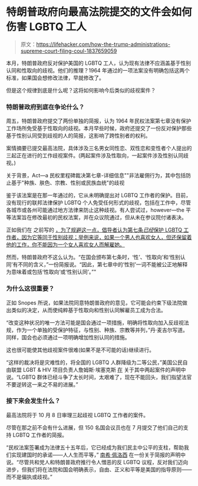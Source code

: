 # 特朗普政府向最高法院提交的文件会如何伤害 LGBTQ 工人

> 原文：<https://lifehacker.com/how-the-trump-administrations-supreme-court-filing-coul-1837659059>

本月，特朗普政府反对保护美国的 LGBTQ 工人，认为现有法律不应涵盖基于性别认同和性取向的歧视。他们的推理？1964 年通过的一项法案没有明确包括这两个标准，如果国会想修改法律，早就修改了。



但是这个规律到底是什么呢？这将如何影响今后类似的歧视案件？

### 特朗普政府到底在争论什么？

周五，特朗普政府提交了两份单独的简报，认为 1964 年民权法案第七章没有保护工作场所免受基于性取向的歧视。本月早些时候，政府还提交了一份反对保护那些基于性别认同受到歧视的人的简报，这影响了跨性别者的权利。

案情摘要已提交最高法院，具体涉及三名男女同性恋、双性恋和变性者个人提出的三起正在进行的工作歧视案件。(两起案件涉及性取向，一起案件涉及性别认同歧视。)

关于背景，Act⁠—a 民权里程碑裁决第七章-详细信息""非法雇佣行为，其中包括防止基于"种族、肤色、宗教、性别或民族血统"的歧视

鉴于该法案是在那一年通过的，它从未明确提出对 LGBTQ 工作者的保护。目前，没有现行的联邦法律保护 LGBTQ 个人免受任何形式的歧视，包括在工作中，尽管各城市或各州可能通过地方法律来防止这种歧视。有人尝试过，however⁠—the 平等法案旨在修改最初的民权法案，并在众议院通过，但从未在参议院付诸表决。

正如我们在 之前写的 [，为了规避这一点，倡导者认为第七条*已经*保护 LGBTQ 工作者，因为它等同于性别歧视；举例来说，如果一个男人也喜欢女人，但还保留着他的工作，你不能因为一个女人喜欢女人而解雇她。](https://lifehacker.com/how-the-new-supreme-court-discrimination-case-could-aff-1834278501)

然而，特朗普政府不这么认为。“在国会颁布第七条时，‘性’、‘性取向’和‘性别认同’有不同的含义，”一份简报说。“因此，第七章中的‘性别’一词不能被公正地解释为意味着或包括‘性取向’或‘性别认同’。”"

### 为什么这很重要？

正如 Snopes 所说，如果法院同意特朗普政府的意见，它可能会约束下级法院做出类似的决定，从而使纯粹基于性取向和性别认同解雇员工成为合法。

“改变这种状况的唯一方法可能是国会通过一项措施，明确将性取向加入反歧视法规，作为一个单独的受保护特征，与性别、种族、宗教等并列，”丹·麦吉尔写道。同样，国会也必须通过一项明确增加性别认同的措施。

这也很可能使其他歧视案件很难(如果不是不可能的话)继续进行。

“这样的裁决将是灾难性的，将全国的 LGBTQ 人群降级为二等公民，”美国公民自由联盟 LGBT & HIV 项目负责人詹姆斯·埃塞克斯 [在](https://www.aclu.org/press-releases/supreme-court-agrees-hear-lgbtq-workplace-discrimination-cases) 关于其中两起案件的声明中说。“LGBTQ 群体已经斗争了太长时间，太艰难了，现在不能回头，我们指望法官不要逆转这一来之不易的进展。”

### 接下来会发生什么？

最高法院将于 10 月 8 日审理三起歧视 LGBTQ 工作者的案件。

尽管在那之前不会有什么进展，但 150 名国会议员也在 7 月提交了他们自己的支持 LGBTQ 工作者的简报。

“民权法案签署成为法律五十五年后，它已经成为我们民主中公平的支柱，帮助我们实现建国时的承诺——人人生而平等，” [南希·佩洛西](https://www.speaker.gov/newsroom/7419/) 在一份关于简报的声明中说。“尽管共和党人和特朗普政府推行令人憎恶的反 LGBTQ 议程，反对我们迈向进步，但我们将在法院和国会明确表示，自由、正义和平等是美国的指导原则——而不是偏执或歧视。”